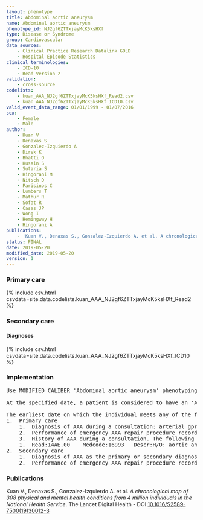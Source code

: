 ```yaml
---
layout: phenotype
title: Abdominal aortic aneurysm
name: Abdominal aortic aneurysm
phenotype_id: NJ2gf6ZTTxjayMcK5ksHXf 
type: Disease or Syndrome
group: Cardiovascular
data_sources: 
    - Clinical Practice Research Datalink GOLD
    - Hospital Episode Statistics
clinical_terminologies: 
    - ICD-10
    - Read Version 2
validation: 
    - cross-source
codelists: 
    - kuan_AAA_NJ2gf6ZTTxjayMcK5ksHXf_Read2.csv
    - kuan_AAA_NJ2gf6ZTTxjayMcK5ksHXf_ICD10.csv
valid_event_data_range: 01/01/1999 - 01/07/2016
sex: 
    - Female
    - Male
author: 
    - Kuan V
    - Denaxas S
    - Gonzalez-Izquierdo A
    - Direk K
    - Bhatti O
    - Husain S
    - Sutaria S
    - Hingorani M
    - Nitsch D
    - Parisinos C
    - Lumbers T
    - Mathur R
    - Sofat R
    - Casas JP
    - Wong I
    - Hemingway H
    - Hingorani A
publications: 
    - 'Kuan V., Denaxas S., Gonzalez-Izquierdo A. et al. A chronological map of 308 physical and mental health conditions from 4 million individuals in the National Health Service. The Lancet Digital Health - DOI: 10.1016/S2589-7500(19)30012-3' 
status: FINAL
date: 2019-05-20
modified_date: 2019-05-20
version: 1
---
```

### Primary care 
{% include csv.html csvdata=site.data.codelists.kuan_AAA_NJ2gf6ZTTxjayMcK5ksHXf_Read2 %}
### Secondary care 
#### Diagnoses 
{% include csv.html csvdata=site.data.codelists.kuan_AAA_NJ2gf6ZTTxjayMcK5ksHXf_ICD10 %}
### Implementation 
<pre>Use MODIFIED CALIBER 'Abdominal aortic aneurysm' phenotyping algorithm:

At the specified date, a patient is considered to have an 'Abdominal aortic aneurysm' IF they meet any of the criteria below on or before the specified date. 

The earliest date on which the individual meets any of the following criteria on or before the specified date is defined as the first event date:
1.	Primary care 
    1.	Diagnosis of AAA during a consultation: arterial_gprd: category 4
    2.	Performance of emergency AAA repair procedure recording during a consultation: aaa_ops_gprd: category 3
    3.	History of AAA during a consultation. The following Read code from CPRD:
    1.	Read:14AE.00	Medcode:16993	Descr:H/O: aortic aneurysm
2.	Secondary care 
    1.	Diagnosis of AAA as the primary or secondary diagnosis of any hospitalization: arterial_hes: category 4
    2.	Performance of emergency AAA repair procedure recorded: aaa_ops_opcs: category 3</pre> 
 
### Publications 
Kuan V., Denaxas S., Gonzalez-Izquierdo A. et al. _A chronological map of 308 physical and mental health conditions from 4 million individuals in the National Health Service_. The Lancet Digital Health - DOI <a href='https://www.thelancet.com/journals/landig/article/PIIS2589-7500(19)30012-3/fulltext'>10.1016/S2589-7500(19)30012-3</a>